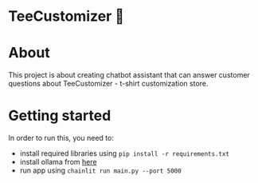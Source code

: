 # TeeCustomizer 👕
# About
This project is about creating chatbot assistant that can answer customer questions about TeeCustomizer - t-shirt customization store.

# Getting started
In order to run this, you need to:
- install required libraries using `pip install -r requirements.txt`
- install ollama from [here](https://ollama.com/download/windows)
- run app using `chainlit run main.py --port 5000`
